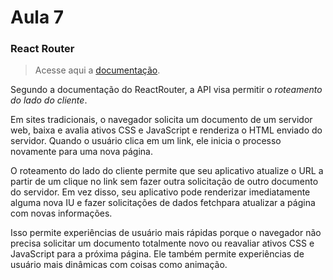 # Aula 7

### React Router 

> Acesse aqui a [documentação](https://reactrouter.com/en/main/start/overview).

Segundo a documentação do ReactRouter, a API visa permitir o _roteamento do lado do cliente_. 

Em sites tradicionais, o navegador solicita um documento de um servidor web, baixa e avalia ativos CSS e JavaScript e renderiza o HTML enviado do servidor. Quando o usuário clica em um link, ele inicia o processo novamente para uma nova página.

O roteamento do lado do cliente permite que seu aplicativo atualize o URL a partir de um clique no link sem fazer outra solicitação de outro documento do servidor. Em vez disso, seu aplicativo pode renderizar imediatamente alguma nova IU e fazer solicitações de dados fetchpara atualizar a página com novas informações.

Isso permite experiências de usuário mais rápidas porque o navegador não precisa solicitar um documento totalmente novo ou reavaliar ativos CSS e JavaScript para a próxima página. Ele também permite experiências de usuário mais dinâmicas com coisas como animação.

